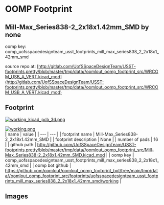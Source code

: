 # OOMP Footprint  
## Mill-Max_Series838-2_2x18x1.42mm_SMD  by none  
  
oomp key: oomp_uofsspacedesignteam_usst_footprints_mill_max_series838_2_2x18x1_42mm_smd  
  
source repo at: [http://gitlab.com/UofSSpaceDesignTeam/USST-footprints.pretty/blob/master/tmp/data//oomlout_oomp_footprint_src/WRCOM_USB_A_VERT.kicad_mod](http://gitlab.com/UofSSpaceDesignTeam/USST-footprints.pretty/blob/master/tmp/data//oomlout_oomp_footprint_src/WRCOM_USB_A_VERT.kicad_mod)  
## Footprint  
  
[![working_kicad_pcb_3d.png](working_kicad_pcb_3d_600.png)](working_kicad_pcb_3d.png)  
  
[![working.png](working_600.png)](working.png)  
| name | value | 
| --- | --- | 
| footprint name | Mill-Max_Series838-2_2x18x1.42mm_SMD | 
| footprint description | None | 
| number of pads | 16 | 
| github path | http://github.com/UofSSpaceDesignTeam/USST-footprints.pretty/blob/master/tmp/data//oomlout_oomp_footprint_src/Mill-Max_Series838-2_2x18x1.42mm_SMD.kicad_mod | 
| oomp key | oomp_uofsspacedesignteam_usst_footprints_mill_max_series838_2_2x18x1_42mm_smd | 
| oomp bot github | https://github.com/oomlout/oomlout_oomp_footprint_bot/tree/main/tmp/data//oomlout_oomp_footprint_src/footprints/uofsspacedesignteam_usst_footprints_mill_max_series838_2_2x18x1_42mm_smd/working | 
## Images  
